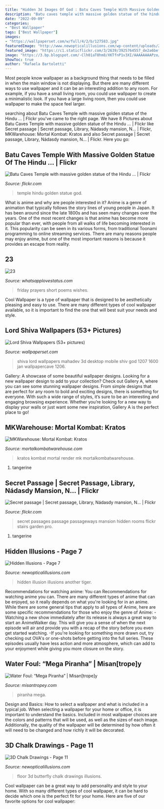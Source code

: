 ```yaml
---
title: "Hidden 3d Images Of God : Batu Caves Temple With Massive Golden Statue Of The Hindu …"
description: "Batu caves temple with massive golden statue of the hindu …"
date: "2022-09-09"
categories:
- "Best Wallpaper"
tags: ["Best Wallpaper"]
images:
- "https://wallpaperset.com/w/full/4/2/b/127583.jpg"
featuredImage: "http://www.newopticalillusions.com/wp-content/uploads/2015/06/Butterfly-On-Floor-Art-520x520.jpg"
featured_image: "https://c1.staticflickr.com/3/2639/3925764557_de2a6bef34_b.jpg"
image: "https://3.bp.blogspot.com/-Clh01aT0hm8/XKTfnP1v3XI/AAAAAAAAPzo/3ObYWFPfOpopdBUhZe94-e0YkBVm37-ZACLcBGAs/s1600/good-friday-wishes-images.jpg"
ShowToc: true
author: "Rafaela Bartoletti"
---
```



Most people know wallpaper as a background thing that needs to be filled in when the main window is not displaying. But there are many different ways to use wallpaper and it can be an interesting addition to any room. For example, if you have a small living room, you could use wallpaper to create a minimalistic look. If you have a large living room, then you could use wallpaper to make the space feel larger.

	

		
searching about Batu Caves Temple with massive golden statue of the Hindu … | Flickr you've came to the right page. We have 8 Pictures about Batu Caves Temple with massive golden statue of the Hindu … | Flickr like Secret passage | Secret passage, Library, Nádasdy mansion, N… | Flickr, MKWarehouse: Mortal Kombat: Kratos and also Secret passage | Secret passage, Library, Nádasdy mansion, N… | Flickr. Here you go:
		
    
## Batu Caves Temple With Massive Golden Statue Of The Hindu … | Flickr

<img loading=lazy src="https://live.staticflickr.com/35/102992495_f8d6220a11_b.jpg" onerror="this.onerror=null;this.src='https://tse2.mm.bing.net/th?id=OIP.1LcSv4zOWE49cFtpSyaC5wHaJ4&amp;pid=15.1';" alt="Batu Caves Temple with massive golden statue of the Hindu … | Flickr">

_Source: flickr.com_

>temple hindu golden statue god. 

	

What is anime and why are people interested in it?
Anime is a genre of animation that typically follows the story lines of young people in Japan. It has been around since the late 1800s and has seen many changes over the years. One of the most recent changes is that anime has become more popular than ever, with people from all walks of life becoming interested in it. This popularity can be seen in its various forms, from traditional Toonami programming to online streaming services. There are many reasons people may enjoy anime, but one of the most important reasons is because it provides an escape from reality.

    
## 23

<img loading=lazy src="https://3.bp.blogspot.com/-Clh01aT0hm8/XKTfnP1v3XI/AAAAAAAAPzo/3ObYWFPfOpopdBUhZe94-e0YkBVm37-ZACLcBGAs/s1600/good-friday-wishes-images.jpg" onerror="this.onerror=null;this.src='https://tse4.mm.bing.net/th?id=OIP.m2gfHJE8QyFsKoEtMFfF1AHaNK&amp;pid=15.1';" alt="23">

_Source: whatsapplovestatus.com_

>friday prayers short poems wishes. 

	

Cool Wallpaper is a type of wallpaper that is designed to be aesthetically pleasing and easy to use. There are many different types of cool wallpaper available, so it is important to find the one that will best suit your needs and style.

    
## Lord Shiva Wallpapers (53+ Pictures)

<img loading=lazy src="https://wallpaperset.com/w/full/4/2/b/127583.jpg" onerror="this.onerror=null;this.src='https://tse2.mm.bing.net/th?id=OIP.s9trjZGjI1ChyfbW5UDQxgHaNK&amp;pid=15.1';" alt="Lord Shiva Wallpapers (53+ pictures)">

_Source: wallpaperset.com_

>shiva lord wallpapers mahadev 3d desktop mobile shiv god 1207 1600 jan wallpapercave 1206. 

	

Gallery: A showcase of some beautiful wallpaper designs.
Looking for a new wallpaper design to add to your collection? Check out Gallery A, where you can see some stunning wallpaper designs. From simple designs that are perfect for any room to bold and exciting designs, there is something for everyone. With such a wide range of styles, it’s sure to be an interesting and engaging browsing experience. Whether you’re looking for a new way to display your walls or just want some new inspiration, Gallery A is the perfect place to go!





	
	
    
## MKWarehouse: Mortal Kombat: Kratos

<img loading=lazy src="http://www.mortalkombatwarehouse.com/mk/kratos/versus_full.png" onerror="this.onerror=null;this.src='https://tse4.mm.bing.net/th?id=OIP.doHTQeht43ozWhXDeOVTXwHaJ4&amp;pid=15.1';" alt="MKWarehouse: Mortal Kombat: Kratos">

_Source: mortalkombatwarehouse.com_

>kratos kombat mortal render mk mortalkombatwarehouse. 

	

1. tangerine 

    
## Secret Passage | Secret Passage, Library, Nádasdy Mansion, N… | Flickr

<img loading=lazy src="https://c1.staticflickr.com/3/2639/3925764557_de2a6bef34_b.jpg" onerror="this.onerror=null;this.src='https://tse3.mm.bing.net/th?id=OIP.QWXNNzjkRcmHSC0HFLZEcgHaJ4&amp;pid=15.1';" alt="Secret passage | Secret passage, Library, Nádasdy mansion, N… | Flickr">

_Source: flickr.com_

>secret passages passage passageways mansion hidden rooms flickr stairs garden pro. 

	

1. tangerine 

    
## Hidden Illusions - Page 7

<img loading=lazy src="http://www.newopticalillusions.com/wp-content/uploads/2017/06/Another-Hidden-Tiger-Illusion-368x520.jpg" onerror="this.onerror=null;this.src='https://tse3.mm.bing.net/th?id=OIP.atrBkqwWRYdengldSHnY6wAAAA&amp;pid=15.1';" alt="Hidden Illusions - Page 7">

_Source: newopticalillusions.com_

>hidden illusion illusions another tiger. 

	

Recommendations for watching anime: You can
Recommendations for watching anime you can. There are many different types of anime that can be enjoyed, so it really depends on what you're looking for in an anime. While there are some general tips that apply to all types of Anime, here are some specific recommendations for those who enjoy the genre of Anime: 
-Watching a new show immediately after its release is always a great way to start an AnimeWalker day. This will give you a sense of when the next episode will air and provide you with a recap of the story before you even get started watching. 
-If you're looking for something more drawn out, try checking out OVA's or one-shots before getting into the full series. These episodes usually have less action and more atmosphere, which can add to your enjoyment while giving you more closure on the story.

    
## Water Foul: “Mega Piranha” | Misan[trope]y

<img loading=lazy src="https://misantropey.files.wordpress.com/2015/05/megapiranha1.jpg?w=464" onerror="this.onerror=null;this.src='https://tse1.mm.bing.net/th?id=OIP.TVh40u8QVKZ5sLO3atf-XAAAAA&amp;pid=15.1';" alt="Water Foul: “Mega Piranha” | Misan[trope]y">

_Source: misantropey.com_

>piranha mega. 

	

Design and Basics: How to select a wallpaper and what is included in a typical job.
When selecting a wallpaper for your home or office, it is important to understand the basics. Included in most wallpaper choices are the colors and patterns that will be used, as well as the sizes of each image. Additionally, the quality of the wallpaper will be determined by how often it will need to be changed and how richly it will be decorated.

    
## 3D Chalk Drawings - Page 11

<img loading=lazy src="http://www.newopticalillusions.com/wp-content/uploads/2015/06/Butterfly-On-Floor-Art-520x520.jpg" onerror="this.onerror=null;this.src='https://tse2.mm.bing.net/th?id=OIP.jFCOz5Ud1LzRGRY26auV4gHaHa&amp;pid=15.1';" alt="3D Chalk Drawings - Page 11">

_Source: newopticalillusions.com_

>floor 3d butterfly chalk drawings illusions. 

	

Cool wallpaper can be a great way to add personality and style to your home. With so many different types of cool wallpaper, it can be hard to decide which one is the perfect fit for your home. Here are five of our favorite options for cool wallpaper: 

